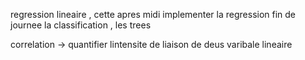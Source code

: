 



regression lineaire , cette apres midi implementer la regression 
fin de journee la classification ,  les trees 


correlation -> quantifier lintensite de liaison de deus varibale lineaire 